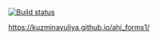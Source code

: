 [![Build status](https://ci.appveyor.com/api/projects/status/46y22o3mfrsmdo8c?svg=true)](https://ci.appveyor.com/project/KuzminaYuliya/ahj-forms1)

https://kuzminayuliya.github.io/ahj_forms1/
